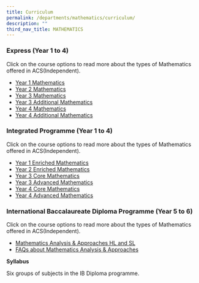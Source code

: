 ```yaml
---
title: Curriculum
permalink: /departments/mathematics/curriculum/
description: ""
third_nav_title: MATHEMATICS
---
```

### Express (Year 1 to 4)

Click on the course options to read more about the types of Mathematics offered in ACS(Independent).

*   [Year 1 Mathematics](https://www.acsindep.moe.edu.sg/wp-content/uploads/2021/01/Year-1-Express-Mathematics.pdf)
*   [Year 2 Mathematics](https://www.acsindep.moe.edu.sg/wp-content/uploads/2021/01/Year-2-Express-Mathematics-Course-Outline.pdf)
*   [Year 3 Mathematics](https://www.acsindep.moe.edu.sg/wp-content/uploads/2020/01/Year-3-Express-Mathematics.pdf)
*   [Year 3 Additional Mathematics](https://www.acsindep.moe.edu.sg/wp-content/uploads/2020/01/Year-3-Express-Additional-Mathematics.pdf)
*   [Year 4 Mathematics](https://www.acsindep.moe.edu.sg/wp-content/uploads/2021/01/Year-4-Express-Mathematics.pdf)
*   [Year 4 Additional Mathematics](https://www.acsindep.moe.edu.sg/wp-content/uploads/2021/01/Year-4-Express-A-Maths.pdf)

### Integrated Programme (Year 1 to 4)

Click on the course options to read more about the types of Mathematics offered in ACS(Independent).

*   [Year 1 Enriched Mathematics](https://www.acsindep.moe.edu.sg/wp-content/uploads/2021/01/Year-1-Enriched-Mathematics.pdf)
*   [Year 2 Enriched Mathematics](https://www.acsindep.moe.edu.sg/wp-content/uploads/2021/01/Year-2-Enriched-Mathematics-Course-Outline.pdf)
*   [Year 3 Core Mathematics](https://www.acsindep.moe.edu.sg/wp-content/uploads/2020/01/Year-3IP-Core-Mathematics.pdf)
*   [Year 3 Advanced Mathematics](https://www.acsindep.moe.edu.sg/wp-content/uploads/2018/11/Y3IP_Advanced-Math.pdf)
*   [Year 4 Core Mathematics](https://www.acsindep.moe.edu.sg/wp-content/uploads/2020/01/Year-4IP-Core-Mathematics.pdf)
*   [Year 4 Advanced Mathematics](https://www.acsindep.moe.edu.sg/wp-content/uploads/2020/01/Year-4IP-Advanced-Mathematics.pdf)

### International Baccalaureate Diploma Programme (Year 5 to 6)

Click on the course options to read more about the types of Mathematics offered in ACS(Independent).

*   [Mathematics Analysis & Approaches HL and SL](https://www.acsindep.moe.edu.sg/wp-content/uploads/2020/01/subject-brief-dp-math-analysis-and-approaches-en.pdf)
*   [FAQs about Mathematics Analysis & Approaches](https://www.acsindep.moe.edu.sg/wp-content/uploads/2022/02/FAQ-on-Maths-AA.pdf)

**Syllabus**



Six groups of subjects in the IB Diploma programme.